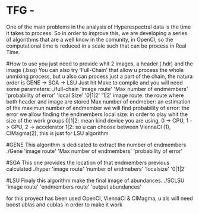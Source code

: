 # TFG - 
One of the main problems in the analysis of Hyperespectral data is the time it takes to process. So in order to improve this,
we are developing a series of algorithms that are a well know in the comunity, in OpenCl, so the computational time is reduced in a scale
such that can be process in Real Time.


#How to use
you just need to provide whit 2 images, a header (.hdr) and the image (.bsq) 
You can also try 'Full-Chain' that allow u process the whole unmixing process, but u also can process just a part of the chain, the natura
order is GENE -> SGA -> LSU
Just hit Make to compile and you will need some parameters:
./full-chain 'image route' 'Max number of endmembers' 'probability of error' 'local Size' '0|1|2' '1|2'
image route: the route where both header and image are stored
Max number of endmeber: an estimation of the maximun number of endmember we will find
probability of error: the error we allow finding the endmembers
local size: in order to play whit the size of the work groups
0|1|2: mean kind device you are using,  0 -> CPU, 1 -> GPU, 2 -> accelerator
1|2: so u can choose between ViennaCl (1), ClMagma(2), this is just for LSU algorithm

#GENE
This algorithm is dedicated to extract the number of endmembers
./Gene 'image route' 'Max number of endmembers' 'probability of error'

#SGA
This one provides the location of that endmembers previous calculated
./hyper 'image route' 'number of endmebers' 'localsize' '0|1|2'

#LSU
Finaly this algorithm make the final image of abundances.
./SCLSU 'image route' 'endmembers route' 'output abundances'


for this proyect has been used OpenCl, ViennaCl & ClMagma, u als will need boost ublas and cublas in order to make it work
